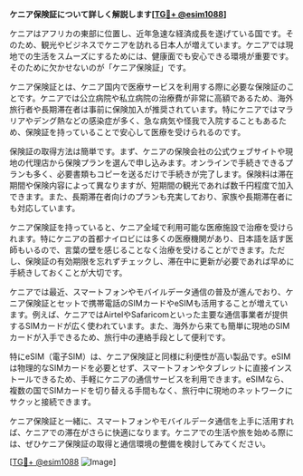 **ケニア保険証について詳しく解説します[[TG💪+ @esim1088](https://t.me/s/esim1088)]**

ケニアはアフリカの東部に位置し、近年急速な経済成長を遂げている国です。そのため、観光やビジネスでケニアを訪れる日本人が増えています。ケニアでは現地での生活をスムーズにするためには、健康面でも安心できる環境が重要です。そのために欠かせないのが「ケニア保険証」です。

ケニア保険証とは、ケニア国内で医療サービスを利用する際に必要な保険証のことです。ケニアでは公立病院や私立病院の治療費が非常に高額であるため、海外旅行者や長期滞在者は事前に保険加入が推奨されています。特にケニアではマラリアやデング熱などの感染症が多く、急な病気や怪我で入院することもあるため、保険証を持っていることで安心して医療を受けられるのです。

保険証の取得方法は簡単です。まず、ケニアの保険会社の公式ウェブサイトや現地の代理店から保険プランを選んで申し込みます。オンラインで手続きできるプランも多く、必要書類もコピーを送るだけで手続きが完了します。保険料は滞在期間や保険内容によって異なりますが、短期間の観光であれば数千円程度で加入できます。また、長期滞在者向けのプランも充実しており、家族や長期滞在者にも対応しています。

ケニア保険証を持っていると、ケニア全域で利用可能な医療施設で治療を受けられます。特にケニアの首都ナイロビには多くの医療機関があり、日本語を話す医師もいるので、言葉の壁を感じることなく治療を受けることができます。ただし、保険証の有効期限を忘れずチェックし、滞在中に更新が必要であれば早めに手続きしておくことが大切です。

ケニアでは最近、スマートフォンやモバイルデータ通信の普及が進んでおり、ケニア保険証とセットで携帯電話のSIMカードやeSIMも活用することが増えています。例えば、ケニアではAirtelやSafaricomといった主要な通信事業者が提供するSIMカードが広く使われています。また、海外から来ても簡単に現地のSIMカードが入手できるため、旅行中の連絡手段として便利です。

特にeSIM（電子SIM）は、ケニア保険証と同様に利便性が高い製品です。eSIMは物理的なSIMカードを必要とせず、スマートフォンやタブレットに直接インストールできるため、手軽にケニアの通信サービスを利用できます。eSIMなら、複数の国でSIMカードを切り替える手間もなく、旅行中に現地のネットワークにサクッと接続できます。

ケニア保険証と一緒に、スマートフォンやモバイルデータ通信を上手に活用すれば、ケニアでの滞在がさらに快適になります。ケニアでの生活や旅を始める際には、ぜひケニア保険証の取得と通信環境の整備を検討してみてください。

[[TG💪+ @esim1088](https://t.me/s/esim1088) ![Image](https://i.postimg.cc/Y0z9fWf4/image.png)]